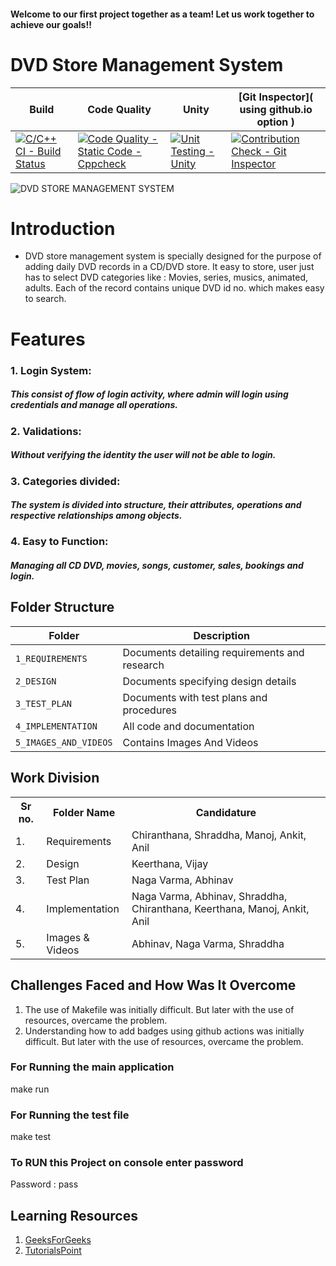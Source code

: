 <h4>Welcome to our first project together as a team! Let us work together to achieve our goals!!</h4>

# DVD Store Management System

Build | Code Quality | Unity | [Git Inspector]( using github.io option )
------|--------------|-------|-----------------------------------------
[![C/C++ CI - Build Status](https://github.com/abhinavrj/Project-Centauri/actions/workflows/c-cpp.yml/badge.svg)](https://github.com/abhinavrj/Project-Centauri/actions/workflows/c-cpp.yml) | [![Code Quality - Static Code - Cppcheck](https://github.com/abhinavrj/Project-Centauri/actions/workflows/cppcheck.yml/badge.svg)](https://github.com/abhinavrj/Project-Centauri/actions/workflows/cppcheck.yml) | [![Unit Testing - Unity](https://github.com/abhinavrj/Project-Centauri/actions/workflows/unity.yml/badge.svg)](https://github.com/abhinavrj/Project-Centauri/actions/workflows/unity.yml)| [![Contribution Check - Git Inspector](https://github.com/abhinavrj/Project-Centauri/actions/workflows/gitinspector.yml/badge.svg)](https://github.com/abhinavrj/Project-Centauri/actions/workflows/gitinspector.yml)

![DVD STORE MANAGEMENT SYSTEM](https://github.com/abhinavrj/Project-Centauri/blob/main/5_IMAGES_AND_VIDEOS/DVD%20STORE%20MANAGEMENT%20SYSTEM.jpg)

# Introduction
- DVD store management system is specially designed for the purpose of adding daily DVD records in a CD/DVD store. It easy to store, user just has to select DVD categories like : Movies, series, musics, animated, adults. Each of the record contains unique DVD id no. which makes easy to search.

<h1>Features</h1>

<h3>1. Login System:</h3><h5>This consist of flow of login activity, where admin will login using credentials and manage all operations.</h5>
  
<h3>2. Validations:</h3><h5>Without verifying the identity the user will not be able to login.</h5>
  
<h3>3. Categories divided:</h3><h5>The system is divided into structure, their attributes, operations and respective relationships among objects.</h5>
  
<h3>4. Easy to Function:</h3><h5>Managing all CD DVD, movies, songs, customer, sales, bookings and login.</h5>


## Folder Structure
Folder             | Description
-------------------| -----------------------------------------
`1_REQUIREMENTS`   | Documents detailing requirements and research
`2_DESIGN`         | Documents specifying design details
`3_TEST_PLAN`      | Documents with test plans and procedures
`4_IMPLEMENTATION` | All code and documentation
`5_IMAGES_AND_VIDEOS`   | Contains Images And Videos

<h2>Work Division</h2>
<table>
  <tr>
    <th>Sr no.</th>
    <th>Folder Name</th>
    <th>Candidature</th>
  </tr>
  <tr>
  <td>1.</td>
  <td>Requirements</td>
    <td>Chiranthana, Shraddha, Manoj, Ankit, Anil</td>
  </tr>
  <tr>
  <td>2.</td>
  <td>Design</td>
    <td>Keerthana, Vijay</td>
  </tr>
  <tr>
  <td>3.</td>
  <td>Test Plan</td>
    <td>Naga Varma, Abhinav</td>
  </tr>
  <tr>
  <td>4.</td>
  <td>Implementation</td>
    <td>Naga Varma, Abhinav, Shraddha, Chiranthana, Keerthana, Manoj, Ankit, Anil </td>
  </tr>
  <tr>
  <td>5.</td>
    <td>Images & Videos</td>
    <td> Abhinav, Naga Varma, Shraddha</td>
  </tr>
  </table>


## Challenges Faced and How Was It Overcome

1. The use of Makefile was initially difficult. But later with the use of resources, overcame the problem.
2. Understanding how to add badges using github actions was initially difficult. But later with the use of resources, overcame the problem.


### For Running the main application
make run
### For Running the test file
make test
### To RUN this Project on console enter password
Password : pass


## Learning Resources
1. [GeeksForGeeks](https://www.geeksforgeeks.org/c-programming-language/)
2. [TutorialsPoint](https://www.tutorialspoint.com/cprogramming/index.htm)

